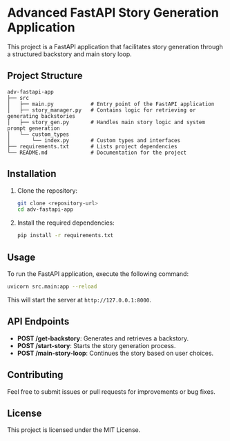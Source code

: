 # Advanced FastAPI Story Generation Application

This project is a FastAPI application that facilitates story generation through a structured backstory and main story loop.

## Project Structure

```
adv-fastapi-app
├── src
│   ├── main.py            # Entry point of the FastAPI application
│   ├── story_manager.py   # Contains logic for retrieving or generating backstories
│   ├── story_gen.py       # Handles main story logic and system prompt generation
│   └── custom_types
│       └── index.py       # Custom types and interfaces
├── requirements.txt       # Lists project dependencies
└── README.md              # Documentation for the project
```

## Installation

1. Clone the repository:
   ```sh
   git clone <repository-url>
   cd adv-fastapi-app
   ```

2. Install the required dependencies:
   ```sh
   pip install -r requirements.txt
   ```

## Usage

To run the FastAPI application, execute the following command:

```sh
uvicorn src.main:app --reload
```

This will start the server at `http://127.0.0.1:8000`.

## API Endpoints

- **POST /get-backstory**: Generates and retrieves a backstory.
- **POST /start-story**: Starts the story generation process.
- **POST /main-story-loop**: Continues the story based on user choices.

## Contributing

Feel free to submit issues or pull requests for improvements or bug fixes.

## License

This project is licensed under the MIT License.